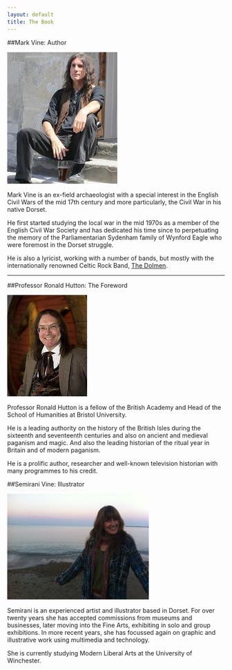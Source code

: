 ```yaml
---
layout: default
title: The Book
---
```


##Mark Vine: Author

![Mark Vine the author][mark_vine_img]

Mark Vine is an ex-field archaeologist with a special interest in the English Civil Wars of the mid 17th century and more particularly, the Civil War in his native Dorset.
 
He first started studying the local war in the mid 1970s as a member of the English Civil War Society and has dedicated his time since to perpetuating the memory of the Parliamentarian Sydenham family of Wynford Eagle who were foremost in the Dorset struggle.
 
He is also a lyricist, working with a number of bands, but mostly with the internationally renowned Celtic Rock Band, <a href="http://thedolmen.com/" target="_blank">The Dolmen</a>.

* * *

##Professor Ronald Hutton: The Foreword

![Professor Ronald Hutton][ronald_hutton_img]

Professor Ronald Hutton is a fellow of the British Academy and Head of the School of Humanities at Bristol University.
 
He is a leading authority on the history of the British Isles during the sixteenth and seventeenth centuries and also on ancient and medieval paganism and magic. And also the leading historian of the ritual year in Britain and of modern paganism.
 
He is a prolific author, researcher and well-known television historian with many programmes to his credit.

##Semirani Vine: Illustrator 

![Semirani Vine][semirani_vine_img]

Semirani is an experienced artist and illustrator based in Dorset. For over twenty years she has accepted commissions from museums and businesses, later moving into the Fine Arts, exhibiting in solo and group exhibitions. In more recent years, she has focussed again on graphic and illustrative work using multimedia and technology.
 
She is currently studying Modern Liberal Arts at the University of Winchester.

[dolmen]: http://thedolmen.com/ "The Dolmen" 
[mark_vine_img]: /images/mark_vine.jpg "Mark Vine the author"
[semirani_vine_img]: /images/semirani_vine.jpg "Semirani Vine"
[ronald_hutton_img]: /images/prof.jpg "Professor Ronald Hutton"
